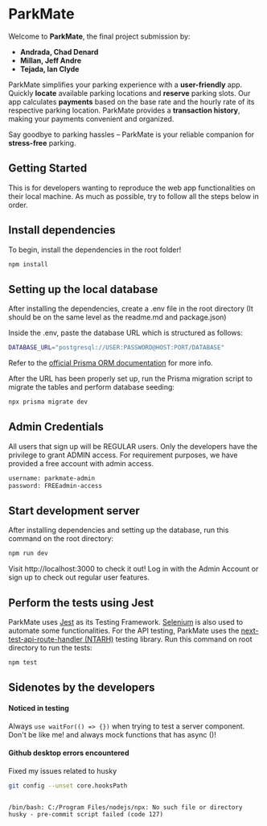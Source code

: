 # ParkMate

Welcome to **ParkMate**, the final project submission by:

- **Andrada, Chad Denard**
- **Millan, Jeff Andre**
- **Tejada, Ian Clyde**

ParkMate simplifies your parking experience with a **user-friendly** app. Quickly **locate** available parking locations and **reserve** parking slots. Our app calculates **payments** based on the base rate and the hourly rate of its respective parking location. ParkMate provides a **transaction history**, making your payments convenient and organized.

Say goodbye to parking hassles – ParkMate is your reliable companion for **stress-free** parking.

## Getting Started

This is for developers wanting to reproduce the web app functionalities on their local machine. As much as possible, try to follow all the steps below in order.

## Install dependencies

To begin, install the dependencies in the root folder!

```bash
npm install
```

## Setting up the local database

After installing the dependencies, create a .env file in the root directory (It should be on the same level as the readme.md and package.json)

Inside the .env, paste the database URL which is structured as follows:

```bash
DATABASE_URL="postgresql://USER:PASSWORD@HOST:PORT/DATABASE"
```

Refer to the [official Prisma ORM documentation](https://www.prisma.io/docs/orm/overview/databases/postgresql#connection-url) for more info.

After the URL has been properly set up, run the Prisma migration script to migrate the tables and perform database seeding:

```bash
npx prisma migrate dev
```

## Admin Credentials

All users that sign up will be REGULAR users. Only the developers have the privilege to grant ADMIN access. For requirement purposes, we have provided a free account with admin access.

```bash
username: parkmate-admin
password: FREEadmin-access
```

## Start development server

After installing dependencies and setting up the database, run this command on the root directory:

```bash
npm run dev
```

Visit http://localhost:3000 to check it out! Log in with the Admin Account or sign up to check out regular user features.

## Perform the tests using Jest

ParkMate uses [Jest](https://jestjs.io/) as its Testing Framework. [Selenium](https://www.selenium.dev/) is also used to automate some functionalities. For the API testing, ParkMate uses the [next-test-api-route-handler (NTARH)](https://github.com/Xunnamius/next-test-api-route-handler) testing library. Run this command on root directory to run the tests:

```bash
npm test
```

## Sidenotes by the developers

#### Noticed in testing

Always <code>use waitFor(() => {})</code> when trying to test a server component. Don't be like me! and always mock functions that has async ()!

#### Github desktop errors encountered

Fixed my issues related to husky

```bash
git config --unset core.hooksPath
```

<code>
/bin/bash: C:/Program Files/nodejs/npx: No such file or directory husky - pre-commit script failed (code 127)
</code>